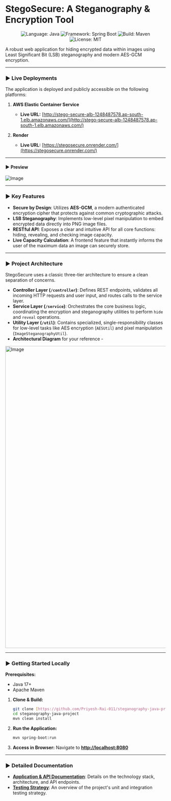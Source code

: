 # StegoSecure: A Steganography & Encryption Tool

<p align="center">
  <img src="https://img.shields.io/badge/Language-Java-blue?style=for-the-badge&logo=java" alt="Language: Java">
  <img src="https://img.shields.io/badge/Framework-Spring%20Boot-green?style=for-the-badge&logo=spring" alt="Framework: Spring Boot">
  <img src="https://img.shields.io/badge/Build-Maven-red?style=for-the-badge&logo=apache-maven" alt="Build: Maven">
  <img src="https://img.shields.io/badge/License-MIT-lightgrey?style=for-the-badge" alt="License: MIT">
</p>

A robust web application for hiding encrypted data within images using Least Significant Bit (LSB) steganography and modern AES-GCM encryption.

---


### ► Live Deployments

The application is deployed and publicly accessible on the following platforms:

1.  **AWS Elastic Container Service**
    * **Live URL:** [http://stego-secure-alb-1248487578.ap-south-1.elb.amazonaws.com/](http://stego-secure-alb-1248487578.ap-south-1.elb.amazonaws.com/)

2.  **Render**
    * **Live URL:** [https://stegosecure.onrender.com/](https://stegosecure.onrender.com/)


---

#### ► Preview
![Image](https://github.com/user-attachments/assets/a32c1ab4-9a5a-4f6c-ae8c-2a30d8e58ea3)

---

### ► Key Features

* **Secure by Design**: Utilizes **AES-GCM**, a modern authenticated encryption cipher that protects against common cryptographic attacks.
* **LSB Steganography**: Implements low-level pixel manipulation to embed encrypted data directly into PNG image files.
* **RESTful API**: Exposes a clear and intuitive API for all core functions: hiding, revealing, and checking image capacity.
* **Live Capacity Calculation**: A frontend feature that instantly informs the user of the maximum data an image can securely store.

---

### ► Project Architecture

StegoSecure uses a classic three-tier architecture to ensure a clean separation of concerns.

* **Controller Layer (`/controller`)**: Defines REST endpoints, validates all incoming HTTP requests and user input, and routes calls to the service layer.
* **Service Layer (`/service`)**: Orchestrates the core business logic, coordinating the encryption and steganography utilities to perform `hide` and `reveal` operations.
* **Utility Layer (`/util`)**: Contains specialized, single-responsibility classes for low-level tasks like AES encryption (`AESUtil`) and pixel manipulation (`ImageSteganographyUtil`).
* **Architectural Diagram** for your reference -
<img width="1661" height="946" alt="Image" src="https://github.com/user-attachments/assets/0865f368-2745-4649-a6e9-7efd02c1ac5b" />

---

### ► Getting Started Locally

**Prerequisites:**
* Java 17+
* Apache Maven

1.  **Clone & Build:**
    ```sh
    git clone [https://github.com/Priyesh-Rai-011/steganography-java-project.git](https://github.com/Priyesh-Rai-011/steganography-java-project.git)
    cd steganography-java-project
    mvn clean install
    ```

2.  **Run the Application:**
    ```sh
    mvn spring-boot:run
    ```

3.  **Access in Browser:**
    Navigate to **[http://localhost:8080](http://localhost:8080)**

---

### ► Detailed Documentation

* **[Application & API Documentation](./src/main/README.md)**: Details on the technology stack, architecture, and API endpoints.
* **[Testing Strategy](./src/test/README.md)**: An overview of the project's unit and integration testing strategy.
